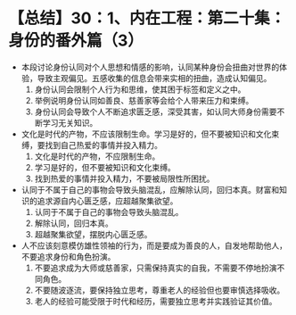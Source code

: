 # 【总结】30：1、内在工程：第二十集：身份的番外篇（3）

-   本段讨论身份认同对个人思想和情感的影响，认同某种身份会扭曲对世界的体验，导致主观偏见。五感收集的信息会带来实相的扭曲，造成认知偏见。
    1.  身份认同会限制个人行为和思维，使其困于标签和定义之中。
    2.  举例说明身份认同如善良、慈善家等会给个人带来压力和束缚。
    3.  身份认同会导致个人不断追求匮乏感，深受其害，如认同大师身份需要不断学习无关知识。
-   文化是时代的产物，不应该限制生命。学习是好的，但不要被知识和文化束缚，要找到自己热爱的事情并投入精力。
    1.  文化是时代的产物，不应限制生命。
    2.  学习是好的，但不要被知识和文化束缚。
    3.  找到热爱的事情并投入精力，不要被局限性所困扰。
-   认同于不属于自己的事物会导致头脑混乱，应解除认同，回归本真。财富和知识的追求源自内心匮乏感，应超越聚集欲望。
    1.  认同于不属于自己的事物会导致头脑混乱。
    2.  解除认同，回归本真。
    3.  超越聚集欲望，摆脱内心匮乏感。
-   人不应该刻意模仿雄性领袖的行为，而是要成为善良的人，自发地帮助他人，不要追求身份和角色扮演。
    1.  不要追求成为大师或慈善家，只需保持真实的自我，不需要不停地扮演不同角色。
    2.  不要随波逐流，要保持独立思考，尊重老人的经验但也要审慎选择吸收。
    3.  老人的经验可能受限于时代和经历，需要独立思考并实践验证其价值。